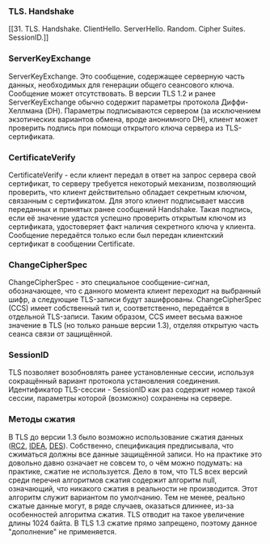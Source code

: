 
### TLS. Handshake
[[31. TLS. Handshake. ClientHello. ServerHello. Random. Cipher Suites. SessionID.]]

### ServerKeyExchange
ServerKeyExchange. Это сообщение, содержащее серверную часть данных, необходимых для генерации общего сеансового ключа. Сообщение может отсутствовать. В версии TLS 1.2 и ранее ServerKeyExchange обычно содержит параметры протокола Диффи-Хеллмана (DH). Параметры подписываются сервером (за исключением экзотических вариантов обмена, вроде анонимного DH), клиент может проверить подпись при помощи открытого ключа сервера из TLS-сертификата.

### CertificateVerify
CertificateVerify - если клиент передал в ответ на запрос сервера свой сертификат, то серверу требуется некоторый механизм, позволяющий проверить, что клиент действительно обладает секретным ключом, связанным с сертификатом. Для этого клиент подписывает массив переданных и принятых ранее сообщений Handshake. Такая подпись, если её значение удастся успешно проверить открытым ключом из сертификата, удостоверяет факт наличия секретного ключа у клиента. Сообщение передаётся только если был передан клиентский сертификат в сообщении Certificate.

### ChangeCipherSpec
ChangeCipherSpec - это специальное сообщение-сигнал, обозначающее, что с данного момента клиент переходит на выбранный шифр, а следующие TLS-записи будут зашифрованы. ChangeCipherSpec (CCS) имеет собственный тип и, соответственно, передаётся в отдельной TLS-записи. Таким образом, CCS имеет весьма важное значение в TLS (но только раньше версии 1.3), отделяя открытую часть сеанса связи от защищённой.

### SessionID
TLS позволяет возобновлять ранее установленные сессии, используя сокращённый вариант протокола установления соединения. Идентификатор TLS-сессии - SessionID как раз содержит номер такой сессии, параметры которой (возможно) сохранены на сервере.

### Методы сжатия
В TLS до версии 1.3 было возможно использование сжатия данных ([RC2](https://ru.wikipedia.org/wiki/RC2 "RC2"), [IDEA](https://ru.wikipedia.org/wiki/IDEA "IDEA"), [DES](https://ru.wikipedia.org/wiki/DES)). Собственно, спецификация предписывала, что сжиматься должны все данные защищённой записи. Но на практике это довольно давно означает не совсем то, о чём можно подумать: на практике, сжатие не используется. Дело в том, что TLS всех версий среди перечня алгоритмов сжатия содержит алгоритм null, означающий, что никакого сжатия в реальности не производится. Этот алгоритм служит вариантом по умолчанию. Тем не менее, реально сжатые данные могут, в ряде случаев, оказаться длиннее, из-за особенностей алгоритма сжатия. TLS отводит на такое увеличение длины 1024 байта. В TLS 1.3 сжатие прямо запрещено, поэтому данное "дополнение" не применяется.

